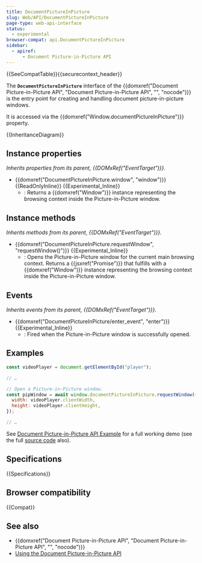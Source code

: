 ```yaml
---
title: DocumentPictureInPicture
slug: Web/API/DocumentPictureInPicture
page-type: web-api-interface
status:
  - experimental
browser-compat: api.DocumentPictureInPicture
sidebar:
  - apiref:
      - Document Picture-in-Picture API
---
```


{{SeeCompatTable}}{{securecontext_header}}

The **`DocumentPictureInPicture`** interface of the {{domxref("Document Picture-in-Picture API", "Document Picture-in-Picture API", "", "nocode")}} is the entry point for creating and handling document picture-in-picture windows.

It is accessed via the {{domxref("Window.documentPictureInPicture")}} property.

{{InheritanceDiagram}}

## Instance properties

_Inherits properties from its parent, {{DOMxRef("EventTarget")}}._

- {{domxref("DocumentPictureInPicture.window", "window")}} {{ReadOnlyInline}} {{Experimental_Inline}}
  - : Returns a {{domxref("Window")}} instance representing the browsing context inside the Picture-in-Picture window.

## Instance methods

_Inherits methods from its parent, {{DOMxRef("EventTarget")}}._

- {{domxref("DocumentPictureInPicture.requestWindow", "requestWindow()")}} {{Experimental_Inline}}
  - : Opens the Picture-in-Picture window for the current main browsing context. Returns a {{jsxref("Promise")}} that fulfills with a {{domxref("Window")}} instance representing the browsing context inside the Picture-in-Picture window.

## Events

_Inherits events from its parent, {{DOMxRef("EventTarget")}}._

- {{domxref("DocumentPictureInPicture/enter_event", "enter")}} {{Experimental_Inline}}
  - : Fired when the Picture-in-Picture window is successfully opened.

## Examples

```js
const videoPlayer = document.getElementById("player");

// …

// Open a Picture-in-Picture window.
const pipWindow = await window.documentPictureInPicture.requestWindow({
  width: videoPlayer.clientWidth,
  height: videoPlayer.clientHeight,
});

// …
```

See [Document Picture-in-Picture API Example](https://mdn.github.io/dom-examples/document-picture-in-picture/) for a full working demo (see the full [source code](https://github.com/mdn/dom-examples/tree/main/document-picture-in-picture) also).

## Specifications

{{Specifications}}

## Browser compatibility

{{Compat}}

## See also

- {{domxref("Document Picture-in-Picture API", "Document Picture-in-Picture API", "", "nocode")}}
- [Using the Document Picture-in-Picture API](/en-US/docs/Web/API/Document_Picture-in-Picture_API/Using)
